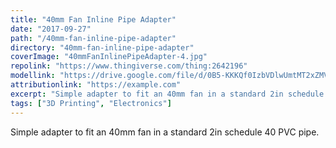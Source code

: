 ```yaml
---
title: "40mm Fan Inline Pipe Adapter"
date: "2017-09-27"
path: "/40mm-fan-inline-pipe-adapter"
directory: "40mm-fan-inline-pipe-adapter"
coverImage: "40mmFanInlinePipeAdapter-4.jpg"
repolink: "https://www.thingiverse.com/thing:2642196"
modellink: "https://drive.google.com/file/d/0B5-KKKQf0IzbVDlwUmtMT2xZMVk/view"
attributionlink: "https://example.com"
excerpt: "Simple adapter to fit an 40mm fan in a standard 2in schedule 40 PVC pipe."
tags: ["3D Printing", "Electronics"]
---
```


Simple adapter to fit an 40mm fan in a standard 2in schedule 40 PVC pipe.
